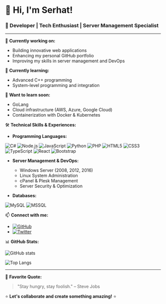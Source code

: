 # 👋 Hi, I'm Serhat!

### 🚀 Developer | Tech Enthusiast | Server Management Specialist

---

🔭 **Currently working on:**
- Building innovative web applications
- Enhancing my personal GitHub portfolio
- Improving my skills in server management and DevOps

🌱 **Currently learning:**
- Advanced C++ programming
- System-level programming and integration

🎯 **Want to learn soon:**
- GoLang
- Cloud infrastructure (AWS, Azure, Google Cloud)
- Containerization with Docker & Kubernetes

🛠️ **Technical Skills & Experiences:**

- **Programming Languages:**

![C#](https://img.shields.io/badge/-C%23-%23239120?style=for-the-badge&logo=c-sharp&logoColor=white) ![Node.js](https://img.shields.io/badge/-Node.js-%23339933?style=for-the-badge&logo=node.js&logoColor=white) ![JavaScript](https://img.shields.io/badge/-JavaScript-%23F7DF1E?style=for-the-badge&logo=javascript&logoColor=black) ![Python](https://img.shields.io/badge/-Python-%233776AB?style=for-the-badge&logo=python&logoColor=white) ![PHP](https://img.shields.io/badge/-PHP-%23777BB4?style=for-the-badge&logo=php&logoColor=white) ![HTML5](https://img.shields.io/badge/-HTML5-%23E34F26?style=for-the-badge&logo=html5&logoColor=white) ![CSS3](https://img.shields.io/badge/-CSS3-%231572B6?style=for-the-badge&logo=css3&logoColor=white) ![TypeScript](https://img.shields.io/badge/-TypeScript-%233178C6?style=for-the-badge&logo=typescript&logoColor=white) ![React](https://img.shields.io/badge/-React-%2361DAFB?style=for-the-badge&logo=react&logoColor=black) ![Bootstrap](https://img.shields.io/badge/-Bootstrap-%237952B3?style=for-the-badge&logo=bootstrap&logoColor=white)

- **Server Management & DevOps:**
  - Windows Server (2008, 2012, 2016)
  - Linux System Administration
  - cPanel & Plesk Management
  - Server Security & Optimization

- **Databases:**

![MySQL](https://img.shields.io/badge/-MySQL-%234479A1?style=flat-square&logo=mysql&logoColor=white) ![MSSQL](https://img.shields.io/badge/-MSSQL-%23CC2927?style=flat-square&logo=microsoft-sql-server&logoColor=white)

📫 **Connect with me:**
- [![GitHub](https://img.shields.io/badge/-GitHub-black?style=flat-square&logo=github&logoColor=white)](https://github.com/Zulwatha)
- [![Twitter](https://img.shields.io/badge/-Twitter-%231DA1F2?style=flat-square&logo=twitter&logoColor=white)](https://x.com/serhat_tulek)

📊 **GitHub Stats:**

![GitHub stats](https://github-readme-stats.vercel.app/api?username=Zulwatha&show_icons=true&theme=dark)

![Top Langs](https://github-readme-stats.vercel.app/api/top-langs/?username=Zulwatha&layout=compact&theme=dark)

---

💬 **Favorite Quote:**

> "Stay hungry, stay foolish." – Steve Jobs

⭐ **Let's collaborate and create something amazing!** ⭐
